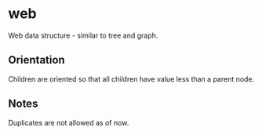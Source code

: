 # web
Web data structure - similar to tree and graph.

## Orientation

Children are oriented so that all children have value less than a parent node.

## Notes

Duplicates are not allowed as of now.